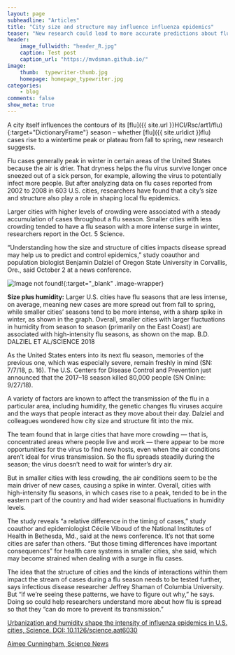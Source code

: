 ```yaml
---
layout: page
subheadline: "Articles"
title: "City size and structure may influence influenza epidemics"
teaser: "New research could lead to more accurate predictions about flu seasons"
header:
    image_fullwidth: "header_R.jpg"
    caption: Test post
    caption_url: "https://mvdsman.github.io/"
image:
    thumb:  typewriter-thumb.jpg
    homepage: homepage_typewriter.jpg
categories:
    - blog
comments: false
show_meta: true
---
```



A city itself influences the contours of its [flu]({{ site.url }}HCI/Rsc/art1/flu){:target="DictionaryFrame"} season – whether [flu]({{ site.urldict }}flu) cases rise to a wintertime peak or plateau from fall to spring, new research suggests.

Flu cases generally peak in winter in certain areas of the United States because the air is drier. That dryness helps the flu virus survive longer once sneezed out of a sick person, for example, allowing the virus to potentially infect more people. But after analyzing data on flu cases reported from 2002 to 2008 in 603 U.S. cities, researchers have found that a city’s size and structure also play a role in shaping local flu epidemics.

Larger cities with higher levels of crowding were associated with a steady accumulation of cases throughout a flu season. Smaller cities with less crowding tended to have a flu season with a more intense surge in winter, researchers report in the Oct. 5 Science.

“Understanding how the size and structure of cities impacts disease spread may help us to predict and control epidemics,” study coauthor and population biologist Benjamin Dalziel of Oregon State University in Corvallis, Ore., said October 2 at a news conference.

![Image not found!](https://www.sciencenews.org/sites/default/files/2018/10/100418_AC_flu_inlne_370.png){:target="_blank" .image-wrapper}

<p class="image-caption"><b>Size plus humidity:</b> Larger U.S. cities have flu seasons that are less intense, on average, meaning new cases are more spread out from fall to spring, while smaller cities’ seasons tend to be more intense, with a sharp spike in winter, as shown in the graph. Overall, smaller cities with larger fluctuations in humidity from season to season (primarily on the East Coast) are associated with high-intensity flu seasons, as shown on the map. <a>B.D. DALZIEL ET AL/SCIENCE 2018</a></p>

As the United States enters into its next flu season, memories of the previous one, which was especially severe, remain freshly in mind (SN: 7/7/18, p. 16). The U.S. Centers for Disease Control and Prevention just announced that the 2017–18 season killed 80,000 people (SN Online: 9/27/18).

A variety of factors are known to affect the transmission of the flu in a particular area, including humidity, the genetic changes flu viruses acquire and the ways that people interact as they move about their day. Dalziel and colleagues wondered how city size and structure fit into the mix.

The team found that in large cities that have more crowding — that is, concentrated areas where people live and work — there appear to be more opportunities for the virus to find new hosts, even when the air conditions aren’t ideal for virus transmission. So the flu spreads steadily during the season; the virus doesn’t need to wait for winter’s dry air.

But in smaller cities with less crowding, the air conditions seem to be the main driver of new cases, causing a spike in winter. Overall, cities with high-intensity flu seasons, in which cases rise to a peak, tended to be in the eastern part of the country and had wider seasonal fluctuations in humidity levels.

The study reveals “a relative difference in the timing of cases,” study coauthor and epidemiologist Cécile Viboud of the National Institutes of Health in Bethesda, Md., said at the news conference. It’s not that some cities are safer than others. “But those timing differences have important consequences” for health care systems in smaller cities, she said, which may become strained when dealing with a surge in flu cases.

The idea that the structure of cities and the kinds of interactions within them impact the stream of cases during a flu season needs to be tested further, says infectious disease researcher Jeffrey Shaman of Columbia University. But “if we’re seeing these patterns, we have to figure out why,” he says. Doing so could help researchers understand more about how flu is spread so that they “can do more to prevent its transmission.”


<a href="http://science.sciencemag.org/content/362/6410/75">Urbanization and humidity shape the intensity of influenza epidemics in U.S. cities, Science. DOI: 10.1126/science.aat6030</a>

<a href="https://www.sciencenews.org/article/city-size-and-structure-may-influence-influenza-epidemics">Aimee Cunningham, Science News</a>


